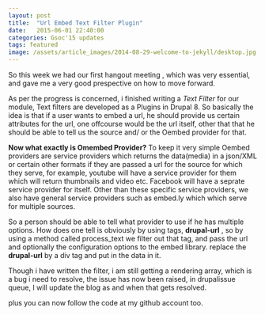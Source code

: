 ```yaml
---
layout: post
title:  "Url Embed Text Filter Plugin"
date:   2015-06-01 22:40:00
categories: Gsoc'15 updates
tags: featured
image: /assets/article_images/2014-08-29-welcome-to-jekyll/desktop.jpg
---
```

So this week we had our first hangout meeting , which was very essential, and gave me a very good prespective on how to move forward.

As per the progress is concerned, i finished writing a *Text Filter* for our module, Text filters are developed as a Plugins in Drupal 8. So basically the idea is that if a user wants to embed a url, he should provide us certain attributes for the url, one offcourse would be the url itself, other that that he should be able to tell us the source and/ or the Oembed provider for that. 

**Now what exactly is Omembed Provider?**
To keep it very simple Oembed providers are service providers which returns the data(media) in a json/XML or certain other formats if they are passed a url for the source for which they serve, for example, youtube will have a service provider for them which will return thumbnails and video etc. Facebook will have a seprate service provider for itself. Other than these specific service providers, we also have general service providers such as embed.ly which which serve for multiple sources.

So a person should be able to tell what provider to use if he has multiple options. How does one tell is obviously by using tags, **drupal-url**
, so by using a method called process_text we filter out that tag, and pass the url and optionally the configuration options to the embed library.
replace the **drupal-url**  by a div tag and put in the data in it.

Though i have written the filter, i am still getting a rendering array, which is a bug i need to resolve, the issue has now been raised, in drupalissue queue, I will update the blog as and when that gets resolved.

plus you can now follow the code at my github account too.


[jekyll]:      http://jekyllrb.com
[jekyll-gh]:   https://github.com/jekyll/jekyll
[jekyll-help]: https://github.com/jekyll/jekyll-help
